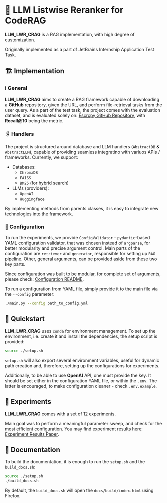 # 🤖 LLM Listwise Reranker for CodeRAG

**LLM_LWR_CRAG** is a RAG implementation, with high degree of customization.

Originally implemented as a part of JetBrains Internship Application Test Task.


## 🏗 Implementation
### ℹ️ General
**LLM_LWR_CRAG** aims to create a RAG framework capable of downloading a **GitHub** repository, given the URL, and perform file-retrieval tasks from the user query. As a part of the test task, the project comes with the evaluation dataset, and is evaluated solely on: [Escrcpy GitHub Repository](https://github.com/viarotel-org/escrcpy), with **Recall@10** being the metric.

### 🖇 Handlers
The project is structured around database and LLM handlers (`AbstractDB` & `AbstractLLM`), capable of providing seamless integratino with variuos APIs / frameworks. Currently, we support:
 - Databases:
   - `ChromaDB`
   - `FAISS`
   - `BM25` (for hybrid search)
 - LLMs (providers):
   - `OpenAI`
   - `Huggingface`

By implementing methods from parents classes, it is easy to integrate new technologies into the framework.

### 🔧 Configuration
To run the experiments, we provide `ConfigValidator` - `pydantic`-based YAML configuration validator, that was chosen instead of `argparse`, for better modularity and precise argument control.
Main parts of the configuration are `retriever` and `generator`, responsible for setting up `RAG` pipeline. Other, general arguments, can be provided aside from these two key parts.

Since configuration was built to be modular, for complete set of arguments, please check: [Configuration README](./llm_lwr_crag/config/README.md).

To run a configuration from YAML file, simply provide it to the main file via the `--config` parameter:
```bash
./main.py --config path_to_config.yml
```

## 🚀 Quickstart
**LLM_LWR_CRAG** uses `conda` for environment management. To set up the environment, i.e. create it and install the dependencies, the setup script is provided:
```bash
source ./setup.sh
```
`setup.sh` will also export several environment variables, useful for dynamic path creation and, therefore, setting up the configurations for experiments.

Additionally, to be able to use **OpenAI** API, one must provide the key. It should be set either in the configuration YAML file, or within the `.env`. The latter is encouraged, to make configuration cleaner - check `.env.example`.

## 🧪 Experiments
**LLM_LWR_CRAG** comes with a set of 12 experiments.

Main goal was to perform a meaningful parameter sweep, and check for the most efficient configuration. You may find experiment results here: [Experiment Results Paper](./llm_lwr_crag/experiments/Experiment%20Results%20Paper.pdf).

## 📝 Documentation
To build the documentation, it is enough to run the `setup.sh` and the `build_docs.sh`:
```bash
source ./setup.sh
./build_docs.sh
```
By default, the `build_docs.sh` will open the `docs/build/index.html` using Firefox.
